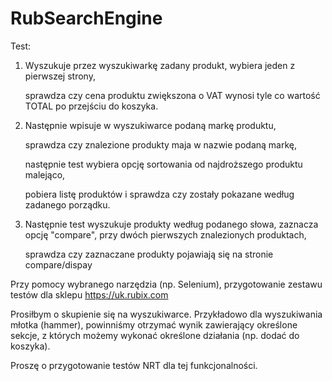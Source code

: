 # RubSearchEngine

Test:

1. Wyszukuje przez wyszukiwarkę zadany produkt, wybiera jeden z pierwszej strony,

    sprawdza czy cena produktu zwiększona o VAT wynosi tyle co wartość TOTAL po przejściu do koszyka.

2. Następnie wpisuje w wyszukiwarce podaną markę produktu,

   sprawdza czy znalezione produkty maja w nazwie podaną markę,

   następnie test wybiera opcję sortowania od najdroższego produktu malejąco,

   pobiera listę produktów i sprawdza czy zostały pokazane według zadanego porządku.

3. Następnie test wyszukuje produkty według podanego słowa, zaznacza opcję "compare", przy dwóch pierwszych znalezionych produktach,

    sprawdza czy zaznaczane produkty pojawiają się na stronie compare/dispay



Przy pomocy wybranego narzędzia (np. Selenium), przygotowanie zestawu testów dla sklepu https://uk.rubix.com
 
Prosiłbym o skupienie się na wyszukiwarce. Przykładowo dla wyszukiwania młotka (hammer), powinniśmy otrzymać wynik zawierający określone sekcje, z których możemy wykonać określone działania (np. dodać do koszyka).

Proszę o przygotowanie testów NRT dla tej funkcjonalności.
